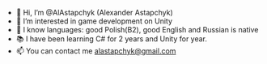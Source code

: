- 👋 Hi, I’m @AlAstapchyk (Alexander Astapchyk)
- 👀 I’m interested in game development on Unity
- 📖 I know languages: good Polish(B2), good English and Russian is native
- 📚 I have been learning C# for 2 years and Unity for year.
- 📫 You can contact me alastapchyk@gmail.com

<!---
AlAstapchyk/AlAstapchyk is a ✨ special ✨ repository because its `README.md` (this file) appears on your GitHub profile.
You can click the Preview link to take a look at your changes.
--->
